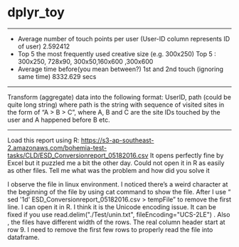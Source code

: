 # dplyr_toy
------------------------

-	Average number of touch points per user (User-ID column represents ID of user)
2.592412
-	Top 5 the most frequently used creative size (e.g. 300x250)
Top 5 : 300x250, 728x90, 300x50,160x600 ,300x600
-	Average time before(you mean between?) 1st and 2nd touch (ignoring same time)
8332.629 secs

-----------------------

Transform (aggregate) data into the following format:
UserID, path (could be quite long string)
where path is the string with sequence of visited sites in the form of “A > B > C”, 
where A, B and C are the site IDs touched by the user and A happened before B etc.

----------------------
Load this report using R: https://s3-ap-southeast-2.amazonaws.com/bohemia-test-tasks/CLD/ESD_Conversionreport_05182016.csv
It opens perfectly fine by Excel but it puzzled me a bit the other day. Could not open it in R as easily as other files.
Tell me what was the problem and how did you solve it

I observe the file in linux environment. I noticed there’s a weird character at the beginning of the file by using cat command to show the file. After I use “ sed '1d' ESD_Conversionreport_05182016.csv > tempFile” to remove the first line. I can open it in R. I think it is the Unicode encoding issue. It can be fixed if you use 
read.delim("./Test/unin.txt", fileEncoding="UCS-2LE") . Also , the files have different width of the rows. The real column header start at row 9. I need to remove the first few rows to properly read the file into dataframe.



